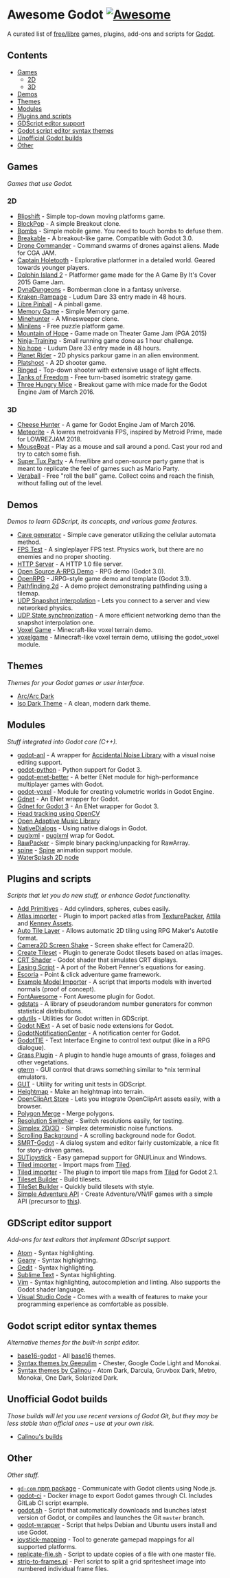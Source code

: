 # Awesome Godot [![Awesome](https://awesome.re/badge.svg)](https://awesome.re)

A curated list of [free/libre](https://www.gnu.org/philosophy/free-sw.html) games, plugins, add-ons and scripts for [Godot](https://godotengine.org).

## Contents

- [Games](#games)
  - [2D](#2d)
  - [3D](#3d)
- [Demos](#demos)
- [Themes](#themes)
- [Modules](#modules)
- [Plugins and scripts](#plugins-and-scripts)
- [GDScript editor support](#gdscript-editor-support)
- [Godot script editor syntax themes](#godot-script-editor-syntax-themes)
- [Unofficial Godot builds](#unofficial-godot-builds)
- [Other](#other)

## Games

*Games that use Godot.*

### 2D

- [Blipshift](https://github.com/wardsky/blipshift) - Simple top-down moving platforms game.
- [BlockPop](https://github.com/vnen/blockpop) - A simple Breakout clone.
- [Bombs](https://github.com/randyyaj/Bombs) - Simple mobile game. You need to touch bombs to defuse them.
- [Breakable](https://github.com/didier-v/breakable) - A breakout-like game. Compatible with Godot 3.0.
- [Drone Commander](https://github.com/securas/Drone_Commander) - Command swarms of drones against aliens. Made for CGA JAM.
- [Captain Holetooth](https://github.com/Hirnbix/captain-holetooth) - Explorative platformer in a detailed world. Geared towards younger players.
- [Dolphin Island 2](https://github.com/janmarcano/Dolphin-Island-2) - Platformer game made for the A Game By It's Cover 2015 Game Jam.
- [DynaDungeons](https://github.com/akien-mga/dynadungeons) - Bomberman clone in a fantasy universe.
- [Kraken-Rampage](https://github.com/randyyaj/Kraken-Rampage) - Ludum Dare 33 entry made in 48 hours.
- [Libre Pinball](https://github.com/Calinou/libre-pinball) - A pinball game.
- [Memory Game](https://github.com/Tzoop/MemoryGame) - Simple Memory game.
- [Minehunter](https://github.com/genete/Minehunter) - A Minesweeper clone.
- [Minilens](http://kobuge-games.github.io/minilens/) - Free puzzle platform game.
- [Mountain of Hope](https://github.com/w84death/mountain-of-hope) - Game made on Theater Game Jam (PGA 2015)
- [Ninja-Training](https://github.com/KOBUGE-Games/Ninja-Training) - Small running game done as 1 hour challenge.
- [No hope](https://github.com/sergicollado/no_hope_LD33) - Ludum Dare 33 entry made in 48 hours.
- [Planet Rider](https://github.com/FEDE0D/Planet-Rider) - 2D physics parkour game in an alien environment.
- [Platshoot](https://github.com/Calinou/platshoot) - A 2D shooter game.
- [Ringed](https://github.com/KOBUGE-Incubator/ringed) - Top-down shooter with extensive usage of light effects.
- [Tanks of Freedom](https://github.com/w84death/Tanks-of-Freedom) - Free turn-based isometric strategy game.
- [Three Hungry Mice](https://github.com/delstuff/threeHungryMice) - Breakout game with mice made for the Godot Engine Jam of March 2016.

### 3D

- [Cheese Hunter](https://github.com/khairul169/cheese-hunter) - A game for Godot Engine Jam of March 2016.
- [Meteorite](https://github.com/Bauxitedev/meteorite) - A lowres metroidvania FPS, inspired by Metroid Prime, made for LOWREZJAM 2018.
- [MouseBoat](https://github.com/CowThing/MouseBoat) - Play as a mouse and sail around a pond. Cast your rod and try to catch some fish.
- [Super Tux Party](https://anti.itch.io/super-tux-party) - A free/libre and open-source party game that is meant to replicate the feel of games such as Mario Party.
- [Veraball](https://github.com/Veraball/veraball) - Free "roll the ball" game. Collect coins and reach the finish, without falling out of the level.

## Demos

*Demos to learn GDScript, its concepts, and various game features.*

- [Cave generator](https://gitlab.com/TeddyDD/Godot-Cave-Generato) - Simple cave generator utilizing the cellular automata method.
- [FPS Test](https://github.com/Calinou/fps-test) - A singleplayer FPS test. Physics work, but there are no enemies and no proper shooting.
- [HTTP Server](https://github.com/KOBUGE-Games/godot-httpd) - A HTTP 1.0 file server.
- [Open Source A-RPG Demo](https://github.com/GDquest/make-pro-2d-games-with-godot) - RPG demo (Godot 3.0).
- [OpenRPG](https://github.com/GDquest/godot-open-rpg) - JRPG-style game demo and template (Godot 3.1).
- [Pathfinding 2d](https://github.com/FEDE0D/godot-pathfinding2d-demo) - A demo project demonstrating pathfinding using a tilemap.
- [UDP Snapshot interpolation](https://github.com/empyreanx/godot-snapshot-interpolation-demo) - Lets you connect to a server and view networked physics.
- [UDP State synchronization](https://github.com/empyreanx/godot-state-sync-demo) - A more efficient networking demo than the snapshot interpolation one.
- [Voxel Game](https://github.com/toger5/Godot-Voxel-Game-MineCraftClone) - Minecraft-like voxel terrain demo.
- [voxelgame](https://github.com/Zylann/voxelgame) - Minecraft-like voxel terrain demo, utilising the godot_voxel module.

## Themes

*Themes for your Godot games or user interface.*

- [Arc/Arc Dark](https://github.com/Geequlim/godot-themes)
- [Iso Dark Theme](https://github.com/GalanCM/Iso-Themes) - A clean, modern dark theme.

## Modules

*Stuff integrated into Godot core (C++).*

- [godot-anl](https://github.com/Xrayez/godot-anl) - A wrapper for [Accidental Noise Library](https://github.com/JTippetts/accidental-noise-library) with a visual noise editing support.
- [godot-python](https://github.com/touilleMan/godot-python) - Python support for Godot 3.
- [godot-enet-better](https://github.com/Faless/godot-enet-better) - A better ENet module for high-performance multiplayer games with Godot.
- [godot-voxel](https://github.com/Zylann/godot_voxel) - Module for creating volumetric worlds in Godot Engine.
- [Gdnet](https://github.com/empyreanx/gdnet) - An ENet wrapper for Godot.
- [Gdnet for Godot 3](https://github.com/PerduGames/gdnet3) - An ENet wrapper for Godot 3.
- [Head tracking using OpenCV](https://github.com/antarktikali/godot-opencv-gpu-perspective)
- [Open Adaptive Music Library](https://github.com/oamldev/oamlGodotModule)
- [NativeDialogs](https://github.com/GodotExplorer/NativeDialogs) - Using native dialogs in Godot.
- [pugixml](https://github.com/GodotExplorer/pugixml) - [pugixml](https://pugixml.org/) wrap for Godot.
- [RawPacker](https://github.com/empyreanx/rawpacker) - Simple binary packing/unpacking for RawArray.
- [spine](https://github.com/GodotExplorer/spine) - [Spine](http://esotericsoftware.com/) animation support module.
- [WaterSplash 2D node](https://github.com/laverneth/water)

## Plugins and scripts

*Scripts that let you do new stuff, or enhance Godot functionality.*

- [Add Primitives](https://github.com/TheHX/add_primitives) - Add cylinders, spheres, cubes easily.
- [Atlas importer](https://github.com/Geequlim/godot-code/tree/master/addons/atlas_importer) - Plugin to import packed atlas from [TexturePacker](https://www.codeandweb.com/texturepacker), [Attila](https://github.com/r-lyeh-archived/attila) and [Kenney Assets](https://kenney.nl/assets).
- [Auto Tile Layer](https://github.com/leezh/autotile) - Allows automatic 2D tiling using RPG Maker's Autotile format.
- [Camera2D Screen Shake](https://godotengine.org/qa/438/camera2d-screen-shake-extension) - Screen shake effect for Camera2D.
- [Create Tileset](https://github.com/vinod8990/godot_plugins) - Plugin to generate Godot tilesets based on atlas images.
- [CRT Shader](https://github.com/henriquelalves/SimpleGodotCRTShader) - Godot shader that simulates CRT displays.
- [Easing Script](https://github.com/impmja/godot-easing) - A port of the Robert Penner's equations for easing.
- [Escoria](https://github.com/godotengine/escoria) - Point & click adventure game framework.
- [Example Model Importer](https://github.com/TheHX/godot_examples) - A script that imports models with inverted normals (proof of concept).
- [FontAwesome](https://github.com/GodotExplorer/FontAwesome) - Font Awesome plugin for Godot.
- [gdstats](https://github.com/droxmusic/gdstats/) - A library of pseudorandom number generators for common statistical distributions.
- [gdutils](https://github.com/GodotExplorer/gdutils) - Utilities for Godot written in GDScript.
- [Godot NExt](https://github.com/willnationsdev/godot-next) - A set of basic node extensions for Godot.
- [GodotNotificationCenter](https://github.com/didier-v/GodotNotificationCenter) - A notification center for Godot.
- [GodotTIE](https://github.com/henriquelalves/GodotTIE) - Text Interface Engine to control text output (like in a RPG dialogue).
- [Grass Plugin](https://github.com/marcosbitetti/grass_plugin_4_godot) - A plugin to handle huge amounts of grass, foliages and other vegetations.
- [gterm](https://github.com/TeddyDD/gterm) - GUI control that draws something similar to \*nix terminal emulators.
- [GUT](https://github.com/bitwes/Gut) - Utility for writing unit tests in GDScript.
- [Heightmap](https://gist.github.com/TheHX/94a83dea1a0f932d5805) - Make an heightmap into terrain.
- [OpenClipArt Store](https://github.com/vinod8990/godot_plugins/tree/master/OpenClipArt_Store) - Lets you integrate OpenClipArt assets easily, with a browser.
- [Polygon Merge](https://github.com/ScyDev/Godot-Scripts) - Merge polygons.
- [Resolution Switcher](https://github.com/vinod8990/godot_plugins) - Switch resolutions easily, for testing.
- [Simplex 2D/3D](https://github.com/OvermindDL1/Godot-Helpers) - Simplex deterministic noise functions.
- [Scrolling Background](https://github.com/dploeger/godot-scrollingbackground) - A scrolling background node for Godot.
- [SMRT-Godot](https://github.com/brunosxs/SMRT-Godot) - A dialog system and editor fairly customizable, a nice fit for story-driven games.
- [SUTjoystick](https://gitlab.com/shine-upon-thee/joystick) - Easy gamepad support for GNU/Linux and Windows.
- [Tiled importer](https://github.com/MrGreenTea/GodotTiledImporter) - Import maps from [Tiled](https://www.mapeditor.org/).
- [Tiled importer](https://github.com/Geequlim/godot-code/tree/master/addons/tiled_importer) - The plugin to import tile maps from [Tiled](https://www.mapeditor.org/) for Godot 2.1.
- [Tileset Builder](https://gist.github.com/Calinou/27e979ab0a35500c3381) - Build tilesets.
- [TileSet Builder](https://github.com/HeavenMercy/TileSet-Builder-Godot-Plugin) - Quickly build tilesets with style.
- [Simple Adventure API](https://github.com/Biarity/godot-adventure-api) - Create Adventure/VN/IF games with a simple API (precursor to [this](https://github.com/Biarity/Godot-Adventure-Framework)).

## GDScript editor support

*Add-ons for text editors that implement GDscript support.*

- [Atom](https://atom.io/packages/lang-gdscript) - Syntax highlighting.
- [Geany](https://github.com/haimat/GDScript-Geany) - Syntax highlighting.
- [Gedit](https://github.com/haimat/GDScript-gedit) - Syntax highlighting.
- [Sublime Text](https://github.com/beefsack/GDScript-sublime) - Syntax highlighting.
- [Vim](https://github.com/calviken/vim-gdscript3) - Syntax highlighting, autocompletion and linting. Also supports the Godot shader language.
- [Visual Studio Code](https://marketplace.visualstudio.com/items?itemName=geequlim.godot-tools) - Comes with a wealth of features to make your programming experience as comfortable as possible.

## Godot script editor syntax themes

*Alternative themes for the built-in script editor.*

- [base16-godot](https://github.com/Calinou/base16-godot) - All [base16](https://github.com/chriskempson/base16) themes.
- [Syntax themes by Geequlim](https://github.com/Geequlim/godot-themes/tree/master/syntax) - Chester, Google Code Light and Monokai.
- [Syntax themes by Calinou](https://github.com/Calinou/godot-syntax-themes) - Atom Dark, Darcula, Gruvbox Dark, Metro, Monokai, One Dark, Solarized Dark.

## Unofficial Godot builds

*Those builds will let you use recent versions of Godot Git, but they may be less stable than official ones – use at your own risk.*

- [Calinou's builds](https://hugo.pro/projects/godot-builds/)

## Other

*Other stuff.*

- [`gd-com` npm package](https://www.npmjs.com/package/@gd-com/utils) - Communicate with Godot clients using Node.js.
- [godot-ci](https://github.com/aBARICHELLO/godot-ci) - Docker image to export Godot games through CI. Includes GitLab CI script example.
- [godot.sh](https://github.com/adolson/godot-stuff/blob/master/godot.sh) - Script that automatically downloads and launches latest version of Godot, or compiles and launches the Git `master` branch.
- [godot-wrapper](https://github.com/nsrosenqvist/godot-wrapper) - Script that helps Debian and Ubuntu users install and use Godot.
- [joystick-mapping](https://github.com/Hinsbart/joystick-mapping) - Tool to generate gamepad mappings for all supported platforms.
- [replicate-file.sh](https://github.com/adolson/godot-stuff/blob/master/replicate-file.sh) - Script to update copies of a file with one master file.
- [strip-to-frames.pl](https://github.com/adolson/godot-stuff/blob/master/strip-to-frames.pl) - Perl script to split a grid spritesheet image into numbered individual frame files.
